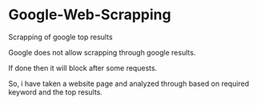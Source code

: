 # Google-Web-Scrapping
Scrapping of google top results


Google does not allow scrapping through google results.

If done then it will block after some requests.

So, i have taken a website page and analyzed through based on required keyword and the top results.
